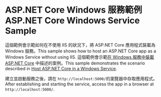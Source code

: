 # <a name="aspnet-core-windows-service-sample"></a><span data-ttu-id="0648e-101">ASP.NET Core Windows 服務範例</span><span class="sxs-lookup"><span data-stu-id="0648e-101">ASP.NET Core Windows Service Sample</span></span>

<span data-ttu-id="0648e-102">這個範例會示範如何在不使用 IIS 的狀況下，將 ASP.NET Core 應用程式裝載為 Windows 服務。</span><span class="sxs-lookup"><span data-stu-id="0648e-102">This sample shows how to host an ASP.NET Core app as a Windows Service without using IIS.</span></span> <span data-ttu-id="0648e-103">這個範例會示範[在 Windows 服務中裝載 ASP.NET Core](https://docs.microsoft.com/aspnet/core/host-and-deploy/windows-service) 中描述的案例。</span><span class="sxs-lookup"><span data-stu-id="0648e-103">This sample demonstrates the scenario described in [Host ASP.NET Core in a Windows Service](https://docs.microsoft.com/aspnet/core/host-and-deploy/windows-service).</span></span>

<span data-ttu-id="0648e-104">建立並啟動服務之後，請在 `http://localhost:5000/`的瀏覽器中存取應用程式。</span><span class="sxs-lookup"><span data-stu-id="0648e-104">After establishing and starting the service, access the app in a browser at `http://localhost:5000/`.</span></span>
